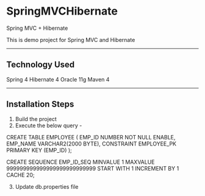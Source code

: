 # SpringMVCHibernate
Spring MVC + Hibernate

This is demo project for Spring MVC and Hibernate

-----------------------
Technology Used 
-----------------------
Spring 4
Hibernate 4
Oracle 11g
Maven 4

-----------------------
Installation Steps
-----------------------
1. Build the project
2. Execute the below query -

CREATE TABLE EMPLOYEE
   (	EMP_ID NUMBER NOT NULL ENABLE, 
	EMP_NAME VARCHAR2(2000 BYTE), 
	 CONSTRAINT EMPLOYEE_PK PRIMARY KEY (EMP_ID)
   );

CREATE SEQUENCE EMP_ID_SEQ
  MINVALUE 1
  MAXVALUE 999999999999999999999999999
  START WITH 1
  INCREMENT BY 1
  CACHE 20;
  
3. Update db.properties file

